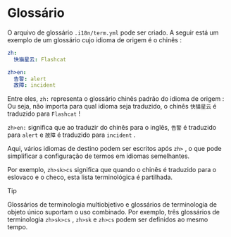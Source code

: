 # Glossário

O arquivo de glossário `.i18n/term.yml` pode ser criado. A seguir está um exemplo de um glossário cujo idioma de origem é o chinês :

```yml
zh:
  快猫星云: Flashcat

zh>en:
  告警: alert
  故障: incident
```

Entre eles, `zh:` representa o glossário chinês padrão do idioma de origem : Ou seja, não importa para qual idioma seja traduzido, o chinês `快猫星云` é traduzido para `Flashcat` !

`zh>en:` significa que ao traduzir do chinês para o inglês, `告警` é traduzido para `alert` e `故障` é traduzido para `incident` .

Aqui, vários idiomas de destino podem ser escritos após `zh>` , o que pode simplificar a configuração de termos em idiomas semelhantes.

Por exemplo, `zh>sk>cs` significa que quando o chinês é traduzido para o eslovaco e o checo, esta lista terminológica é partilhada.

> [!TIP]
> Glossários de terminologia multiobjetivo e glossários de terminologia de objeto único suportam o uso combinado. Por exemplo, três glossários de terminologia `zh>sk>cs` , `zh>sk` e `zh>cs` podem ser definidos ao mesmo tempo.